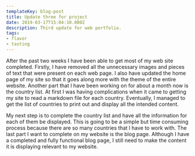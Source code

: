 ```yaml
---
templateKey: blog-post
title: Update three for project
date: 2019-03-17T15:04:10.000Z
description: Third update for web portfolio.
tags:
- flavor
- tasting
---
```


After the past two weeks I have been able to get most of my web site completed.
Firstly, I have removed all the unnecessary images and pieces of text that were
present on each web page. I also have updated the home page of my site so that
it goes along more with the theme of the entire website. Another part that I
have been working on for about a month now is the country list. At first I was
having complications when it came to getting my site to read a markdown file for
each country. Eventually, I managed to get the list of countries to print out and
display all the intended content.

My next step is to complete the country list and have all the information for each
of them be displayed. This is going to be a simple but time consuming process because
there are so many countries that I have to work with. The last part I want to complete
on my website is the blog page. Although I have a completed and fully functional blog
page, I still need to make the content it is displaying relevant to my website.
